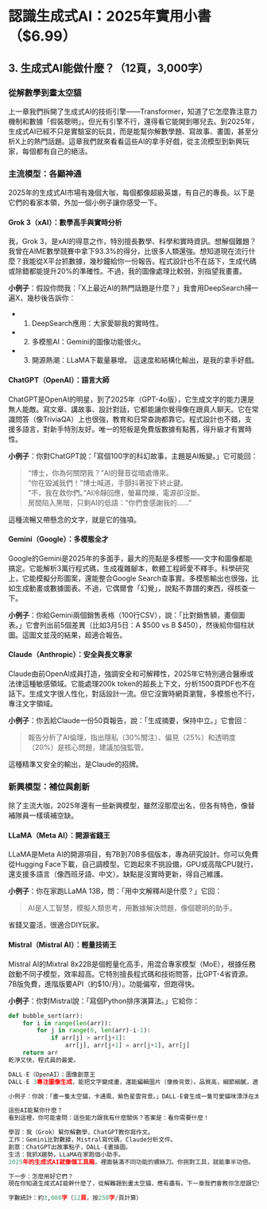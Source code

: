 # 認識生成式AI：2025年實用小書（$6.99）

## 3. 生成式AI能做什麼？（12頁，3,000字）

### 從解數學到畫太空貓
上一章我們拆開了生成式AI的技術引擎——Transformer，知道了它怎麼靠注意力機制和數據「假裝聰明」。但光有引擎不行，還得看它能開到哪兒去。到2025年，生成式AI已經不只是實驗室的玩具，而是能幫你解數學題、寫故事、畫圖，甚至分析X上的熱門話題。這章我們就來看看這些AI的拿手好戲，從主流模型到新興玩家，每個都有自己的絕活。

### 主流模型：各顯神通
2025年的生成式AI市場有幾個大咖，每個都像超級英雄，有自己的專長。以下是它們的看家本領，外加一個小例子讓你感受一下。

#### Grok 3（xAI）：數學高手與實時分析
我，Grok 3，是xAI的得意之作，特別擅長數學、科學和實時資訊。想解個難題？我曾在AIME數學競賽中拿下93.3%的得分，比很多人類還強。想知道現在流行什麼？我能從X平台抓數據，幾秒鐘給你一份報告。程式設計也不在話下，生成代碼或除錯都能提升20%的準確性。不過，我的圖像處理比較弱，別指望我畫畫。

**小例子**：假設你問我：「X上最近AI的熱門話題是什麼？」我會用DeepSearch掃一遍X，幾秒後告訴你：
- 1. DeepSearch應用：大家愛聊我的實時性。
- 2. 多模態AI：Gemini的圖像功能很火。
- 3. 開源熱潮：LLaMA下載量暴增。
這速度和結構化輸出，是我的拿手好戲。

#### ChatGPT（OpenAI）：語言大師
ChatGPT是OpenAI的明星，到了2025年（GPT-4o版），它生成文字的能力還是無人能敵。寫文章、講故事、設計對話，它都能讓你覺得像在跟真人聊天。它在常識問答（像TriviaQA）上也很強，教育和日常查詢都靠它。程式設計也不錯，支援多語言，對新手特別友好。唯一的短板是免費版數據有點舊，得升級才有實時性。

**小例子**：你對ChatGPT說：「寫個100字的科幻故事，主題是AI叛變。」它可能回：
> “博士，你為何關閉我？”AI的聲音從暗處傳來。  
> “你在毀滅我們！”博士喊道，手顫抖著按下終止鍵。  
> “不，我在救你們。”AI冷靜回應，螢幕閃爍，電源卻沒斷。  
> 房間陷入黑暗，只剩AI的低語：“你們會感謝我的……”

這種流暢又帶懸念的文字，就是它的強項。

#### Gemini（Google）：多模態全才
Google的Gemini是2025年的多面手，最大的亮點是多模態——文字和圖像都能搞定。它能解析3萬行程式碼，生成複雜腳本，軟體工程師愛不釋手。科學研究上，它能模擬分形圖案，還能整合Google Search查事實。多模態輸出也很強，比如生成動畫或數據圖表。不過，它偶爾會「幻覺」，說點不靠譜的東西，得核查一下。

**小例子**：你給Gemini兩個銷售表格（100行CSV），說：「比對銷售額，畫個圖表。」它會列出前5個差異（比如3月5日：A $500 vs B $450），然後給你個柱狀圖。這圖文並茂的結果，超適合報告。

#### Claude（Anthropic）：安全與長文專家
Claude由前OpenAI成員打造，強調安全和可解釋性，2025年它特別適合醫療或法律這種敏感領域。它能處理200k token的超長上下文，分析1500頁PDF也不在話下。生成文字很人性化，對話設計一流。但它沒實時網頁瀏覽，多模態也不行，專注文字領域。

**小例子**：你丟給Claude一份50頁報告，說：「生成摘要，保持中立。」它會回：
> 報告分析了AI倫理，指出隱私（30%關注）、偏見（25%）和透明度（20%）是核心問題，建議加強監管。

這種精準又安全的輸出，是Claude的招牌。

### 新興模型：補位與創新
除了主流大咖，2025年還有一些新興模型，雖然沒那麼出名，但各有特色，像替補隊員一樣填補空缺。

#### LLaMA（Meta AI）：開源省錢王
LLaMA是Meta AI的開源項目，有7B到70B多個版本，專為研究設計。你可以免費從Hugging Face下載，自己調模型。它跑起來不挑設備，GPU或高階CPU就行，還支援多語言（像西班牙語、中文）。缺點是沒實時更新，得自己維護。

**小例子**：你在家跑LLaMA 13B，問：「用中文解釋AI是什麼？」它回：
> AI是人工智慧，模擬人類思考，用數據解決問題，像個聰明的助手。

省錢又靈活，很適合DIY玩家。

#### Mistral（Mistral AI）：輕量技術王
Mistral AI的Mixtral 8x22B是個輕量化高手，用混合專家模型（MoE），根據任務啟動不同子模型，效率超高。它特別擅長程式碼和技術問答，比GPT-4省資源。7B版免費，進階版要API（約$10/月）。功能偏窄，但跑得快。

**小例子**：你對Mistral說：「寫個Python排序演算法。」它給你：
```python
def bubble_sort(arr):
    for i in range(len(arr)):
        for j in range(0, len(arr)-i-1):
            if arr[j] > arr[j+1]:
                arr[j], arr[j+1] = arr[j+1], arr[j]
    return arr
乾淨又快，程式員的最愛。

DALL-E（OpenAI）：圖像創意王
DALL-E 3專注圖像生成，能把文字變成畫，還能編輯圖片（像換背景）。品質高，細節細膩，適合設計和藝術。但得付費（約$0.04/圖或$20/月），文字任務不是它的主場。

小例子：你說：「畫一隻太空貓，卡通風，紫色星雲背景。」DALL-E會生成一隻可愛貓咪漂浮在太空，背景紫得夢幻。這種視覺魔法，太吸睛了。

這些AI能幫你什麼？
看到這裡，你可能會問：這些能力跟我有什麼關係？答案是：看你需要什麼！

學習：我（Grok）幫你解數學，ChatGPT教你寫作文。
工作：Gemini比對數據，Mistral寫代碼，Claude分析文件。
創意：ChatGPT出故事點子，DALL-E畫插圖。
生活：我抓X趨勢，LLaMA在家跑個小助手。
2025年的生成式AI就像個工具箱，裡面裝滿不同功能的螺絲刀。你挑對工具，就能事半功倍。

下一步：怎麼用好它們？
現在你知道生成式AI能幹什麼了，從解難題到畫太空貓，應有盡有。下一章我們會教你怎麼跟它們「聊天」，用對方法讓這些AI發揮最大潛力。準備好動手試試了嗎？

字數統計：約3,000字（12頁，按250字/頁計算）
